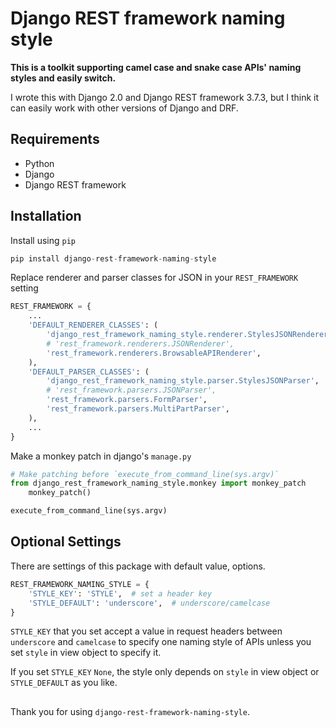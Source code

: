 
# Django REST framework naming style



**This is a toolkit supporting camel case and snake case APIs' naming styles and easily switch.**

I wrote this with Django 2.0 and Django REST framework 3.7.3, but I think it can easily work with other versions of Django and DRF.



## Requirements

* Python
* Django
* Django REST framework



## Installation

Install using `pip`

```python
pip install django-rest-framework-naming-style
```

Replace renderer and parser classes for JSON in your `REST_FRAMEWORK` setting

```python
REST_FRAMEWORK = {
    ...
    'DEFAULT_RENDERER_CLASSES': (
        'django_rest_framework_naming_style.renderer.StylesJSONRenderer',
        # 'rest_framework.renderers.JSONRenderer',
        'rest_framework.renderers.BrowsableAPIRenderer',
    ),
    'DEFAULT_PARSER_CLASSES': (
        'django_rest_framework_naming_style.parser.StylesJSONParser',
        # 'rest_framework.parsers.JSONParser',
        'rest_framework.parsers.FormParser',
        'rest_framework.parsers.MultiPartParser',
    ),
    ...
}
```
Make a monkey patch in django's `manage.py`

```python
# Make patching before `execute_from_command_line(sys.argv)`
from django_rest_framework_naming_style.monkey import monkey_patch
    monkey_patch()

execute_from_command_line(sys.argv)
```



## Optional Settings

There are settings of this package with default value, options.

```python
REST_FRAMEWORK_NAMING_STYLE = {
    'STYLE_KEY': 'STYLE',  # set a header key
    'STYLE_DEFAULT': 'underscore',  # underscore/camelcase
}
```

`STYLE_KEY` that you set accept a value in request headers between `underscore` and `camelcase` to specify one naming style of APIs unless you set `style` in view object to specify it.

If you set `STYLE_KEY` `None`, the style only depends on `style` in view object or `STYLE_DEFAULT` as you like.



##

Thank you for using `django-rest-framework-naming-style`.
